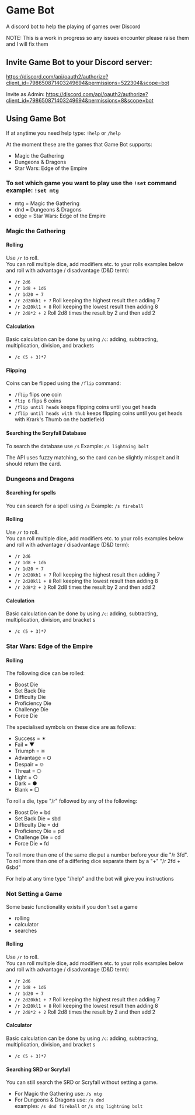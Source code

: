 # Game Bot
A discord bot to help the playing of games over Discord

NOTE: This is a work in progress so any issues encounter please raise them and I will fix them

## Invite Game Bot to your Discord server:
https://discord.com/api/oauth2/authorize?client_id=798650871403249694&permissions=522304&scope=bot

Invite as Admin: https://discord.com/api/oauth2/authorize?client_id=798650871403249694&permissions=8&scope=bot


## Using Game Bot
If at anytime you need help type: `!help` or `/help`

At the moment these are the games that Game Bot supports:
- Magic the Gathering
- Dungeons & Dragons
- Star Wars: Edge of the Empire

### To set which game you want to play use the `!set` command example: `!set mtg`

- mtg = Magic the Gathering
- dnd = Dungeons & Dragons
- edge = Star Wars: Edge of the Empire

### Magic the Gathering

#### Rolling
Use `/r` to roll.  
You can roll multiple dice, add modifiers etc. to your rolls examples below and roll with advantage / disadvantage (D&D term):  
- `/r 2d6`
- `/r 1d8 + 1d6`
- `/r 1d20 + 7`
- `/r 2d20kh1 + 7` Roll keeping the highest result then adding 7
- `/r 2d20kl1 + 8` Roll keeping the lowest result then adding 8
- `/r 2d8*2 + 2` Roll 2d8 times the result by 2 and then add 2

#### Calculation
Basic calculation can be done by using `/c`: adding, subtracting, multiplication, division, and brackets
- `/c (5 + 3)*7`

#### Flipping
Coins can be flipped using the `/flip` command:
- `/flip` flips one coin
- `flip 6` flips 6 coins
- `/flip until heads` keeps flipping coins until you get heads
- `/flip until heads with thub` keeps flipping coins until you get heads with Krark's Thumb on the battlefield

#### Searching the Scryfall Database
To search the database use `/s`
Example: `/s lightning bolt`

The API uses fuzzy matching, so the card can be slightly misspelt and it should return the card.

### Dungeons and Dragons
#### Searching for spells
You can search for a spell using `/s`
Example: `/s fireball`

#### Rolling
Use `/r` to roll.  
You can roll multiple dice, add modifiers etc. to your rolls examples below and roll with advantage / disadvantage (D&D term):  
- `/r 2d6`
- `/r 1d8 + 1d6`
- `/r 1d20 + 7`
- `/r 2d20kh1 + 7` Roll keeping the highest result then adding 7
- `/r 2d20kl1 + 8` Roll keeping the lowest result then adding 8
- `/r 2d8*2 + 2` Roll 2d8 times the result by 2 and then add 2

#### Calculation
Basic calculation can be done by using `/c`: adding, subtracting, multiplication, division, and bracket s
- `/c (5 + 3)*7`

### Star Wars: Edge of the Empire
#### Rolling
The following dice can be rolled:  
- Boost Die
- Set Back Die
- Difficulty Die
- Proficiency Die
- Challenge Die
- Force Die

The specialised symbols on these dice are as follows:  
- Success = ✶
- Fail = ▼
- Triumph = ⎈
- Advantage = ℧
- Despair = ⎊
- Threat = ⎔
- Light = ○
- Dark = ●
- Blank = ▢

To roll a die, type "/r" followed by any of the following:
- Boost Die = bd
- Set Back Die = sbd
- Difficulty Die = dd
- Proficiency Die = pd
- Challenge Die = cd
- Force Die = fd

To roll more than one of the same die put a number before your die "/r 3fd".
To roll more than one of a differing dice separate them by a "+" "/r 2fd + 6sbd"

For help at any time type "/help" and the bot will give you instructions

### Not Setting a Game
Some basic functionality exists if you don't set a game
- rolling
- calculator
- searches

#### Rolling
Use `/r` to roll.  
You can roll multiple dice, add modifiers etc. to your rolls examples below and roll with advantage / disadvantage (D&D term):  
- `/r 2d6`
- `/r 1d8 + 1d6`
- `/r 1d20 + 7`
- `/r 2d20kh1 + 7` Roll keeping the highest result then adding 7
- `/r 2d20kl1 + 8` Roll keeping the lowest result then adding 8
- `/r 2d8*2 + 2` Roll 2d8 times the result by 2 and then add 2

#### Calculator
Basic calculation can be done by using `/c`: adding, subtracting, multiplication, division, and bracket s
- `/c (5 + 3)*7`

#### Searching SRD or Scryfall
You can still search the SRD or Scryfall without setting a game.
- For Magic the Gathering use: `/s mtg`
- For Dungeons & Dragons use: `/s dnd`  
examples: `/s dnd fireball` or `/s mtg lightning bolt`


